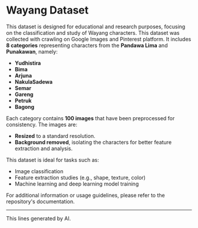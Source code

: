 # Wayang Dataset

This dataset is designed for educational and research purposes, focusing on the classification and study of Wayang characters. This dataset was collected with crawling on Google Images and Pinterest platform. It includes **8 categories** representing characters from the **Pandawa Lima** and **Punakawan**, namely:

- **Yudhistira**  
- **Bima**  
- **Arjuna**  
- **NakulaSadewa**  
- **Semar**  
- **Gareng**  
- **Petruk**  
- **Bagong**  

Each category contains **100 images** that have been preprocessed for consistency. The images are:  
- **Resized** to a standard resolution.  
- **Background removed**, isolating the characters for better feature extraction and analysis.  

This dataset is ideal for tasks such as:  
- Image classification  
- Feature extraction studies (e.g., shape, texture, color)  
- Machine learning and deep learning model training  

For additional information or usage guidelines, please refer to the repository's documentation.

--- 

This lines generated by AI.
